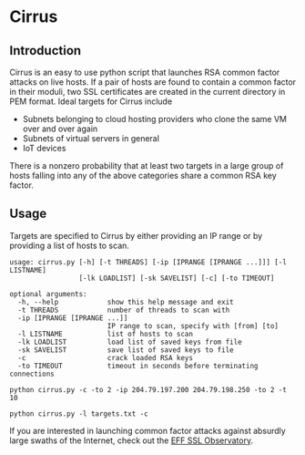 # Cirrus

## Introduction
Cirrus is an easy to use python script that launches RSA common factor attacks on live hosts. If a pair of hosts are found to contain a common factor in their moduli, two SSL certificates are created in the current directory in PEM format. Ideal targets for Cirrus include

* Subnets belonging to cloud hosting providers who clone the same VM over and over again
* Subnets of virtual servers in general
* IoT devices

There is a nonzero probability that at least two targets in a large group of hosts falling into any of the above categories share a common RSA key factor. 

## Usage
Targets are specified to Cirrus by either providing an IP range or by providing a list of hosts to scan. 

```
usage: cirrus.py [-h] [-t THREADS] [-ip [IPRANGE [IPRANGE ...]]] [-l LISTNAME]
                 [-lk LOADLIST] [-sk SAVELIST] [-c] [-to TIMEOUT]

optional arguments:
  -h, --help            show this help message and exit
  -t THREADS            number of threads to scan with
  -ip [IPRANGE [IPRANGE ...]]
                        IP range to scan, specify with [from] [to]
  -l LISTNAME           list of hosts to scan
  -lk LOADLIST          load list of saved keys from file
  -sk SAVELIST          save list of saved keys to file
  -c                    crack loaded RSA keys
  -to TIMEOUT           timeout in seconds before terminating connections
```
```
python cirrus.py -c -to 2 -ip 204.79.197.200 204.79.198.250 -to 2 -t 10
```
```
python cirrus.py -l targets.txt -c
```
If you are interested in launching common factor attacks against absurdly large swaths of the Internet, check out the [EFF SSL Observatory](https://www.eff.org/observatory).
